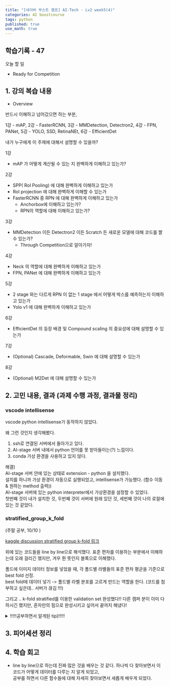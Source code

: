 ```yaml
---
title: "[네이버 부스트 캠프] AI-Tech - Lv2 week5(4)"
categories: AI boostcourse
tags: python
published: true
use_math: true
---
```


## 학습기록 - 47

오늘 할 일  

- Ready for Competition

## 1. 강의 복습 내용

- Overview

반드시 이해하고 넘어갔으면 하는 부분,  

1강 - mAP, 2강 - FasterRCNN, 3강 - MMDetection, Detectron2, 4강 - FPN, PANet, 5강 - YOLO, SSD, RetinaNEt, 6강 - EfficientDet  

내가 누구에게 이 주제에 대해서 설명할 수 있을까?  

1강  

- mAP 가 어떻게 계산될 수 있는 지 완벽하게 이해하고 있는가?

2강  

- SPP( RoI Pooling) 에 대해 완벽하게 이해하고 있는가
- RoI projection 에 대해 완벽하게 이해할 수 있는가
- FasterRCNN 중 RPN 에 대해 완벽하게 이해하고 있는가
  - Anchorbox에 이해하고 있는가?
  - RPN의 역할에 대해 이해하고 있는가?

3강  

- MMDetection 이든 Detectron2 이든 Scratch 든 새로운 모델에 대해 코드를 짤 수 있는가?
  - Through Competition으로 알아가자!

4강  

- Neck 의 역할에 대해 완벽하게 이해하고 있는가
- FPN, PANet 에 대해 완벽하게 이해하고 있는가

5강  

- 2 stage 와는 다르게 RPN 이 없는 1 stage 에서 어떻게 박스를 예측하는지 이해하고 있는가
- Yolo v1 에 대해 완벽하게 이해하고 있는가

6강  

- EfficientDet 의 등장 배경 및 Compound scaling 의 중요성에 대해 설명할 수 있는가

7강  

- (Optional) Cascade, Deformable, Swin 에 대해 설명할 수 있는가

8강  

- (Optional) M2Det 에 대해 설명할 수 있는가

## 2. 고민 내용, 결과 (과제 수행 과정, 결과물 정리)

### vscode intellisense

vscode python intellisense가 동작하지 않았다.

왜 그런 것인지 생각해봤다.

1) ssh로 연결된 서버에서 돌아가고 있다.  
2) AI-stage 서버 내에서 python 언어를 못 받아들이는(?) 느낌이다.  
3) conda 가상 환경을 사용하고 있지 않다.  

해결)  
AI-stage 서버 안에 있는 상태로 extension - python 을 설치했다.  
설치를 하니까 가상 환경이 자동으로 실행되었고, intellisense가 가능했다. (함수 이동 & 원하는 method 출력))  
AI-stage 서버에 있는 python interpreter에서 가상환경을 설정할 수 있었다.  
첫번째 것이 내가 설치한 것, 두번째 것이 서버에 원래 있던 것, 세번째 것이 나의 로컬에 있는 것 같았다.  

### stratified_group_k_fold

(주말 공부, 10/10 )

[kaggle discussion stratified group k-fold 링크](https://www.kaggle.com/jakubwasikowski/stratified-group-k-fold-cross-validation)  

위에 있는 코드들을 line by line으로 해석했다. 표준 편차를 이용하는 부분에서 이해하는데 오래 걸리긴 했지만, 겨우 뭔 뜻인지 블록으로 이해했다.  

폴드에 이미지 데이터 정보를 넣었을 때, 각 폴드별 라벨들의 표준 편차 평균을 기준으로 best fold 선정.  
best fold에 데이터 넣기 -> 폴드별 라벨 분포를 고르게 만드는 역할을 한다. (코드를 첨부하고 싶은데.. 서버가 끊김 !!!)

그리고 .. k-fold stratified를 이용한 validation set 완성했다!! 다른 캠퍼 분이 이미 다 하시긴 했지만, 혼자만의 힘으로 완성시키고 싶어서 끝까지 해냈다!  

<details>
<summary> !!!!!공부하면서 알게된 tip)!!!!! </summary>
<div markdown="1">

  from Collections import Counter -> 예제 하면서 제대로..?

  zip

  defaultdict

  numpy는 같은 크기의 array끼리 덧셈이 가능하다. (각 index 별로)

  Json file을 만들 때, indent를 이용하면 예쁘게 정리가 가능

  json -> dict / dict -> json 이용해서 데이터를 이용하자.

</div>
</details>

## 3. 피어세션 정리

## 4. 학습 회고

- line by line으로 하는데 진짜 많은 것을 배우는 것 같다. 하나씩 다 찾아보면서 이 코드가 어떻게 데이터를 다루는 지 알게 되었고,  
공부를 하면서 다른 함수들에 대해 자세히 찾아보면서 새롭게 배우게 되었다.